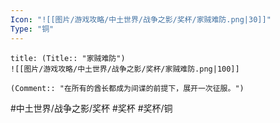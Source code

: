 ```yaml
---
Icon: "![[图片/游戏攻略/中土世界/战争之影/奖杯/家贼难防.png|30]]"
Type: "铜"
---
```

```ad-common-bronze-trophy
title: (Title:: "家贼难防")
![[图片/游戏攻略/中土世界/战争之影/奖杯/家贼难防.png|100]]

(Comment:: "在所有的酋长都成为间谍的前提下，展开一次征服。")
```

#中土世界/战争之影/奖杯 #奖杯 #奖杯/铜

